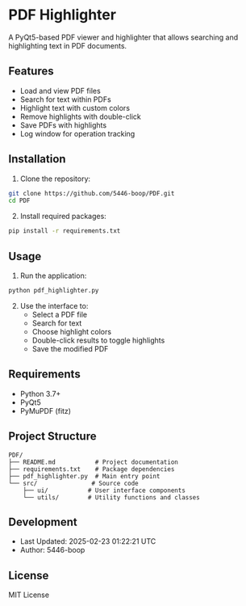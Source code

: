 # PDF Highlighter

A PyQt5-based PDF viewer and highlighter that allows searching and highlighting text in PDF documents.

## Features
- Load and view PDF files
- Search for text within PDFs
- Highlight text with custom colors
- Remove highlights with double-click
- Save PDFs with highlights
- Log window for operation tracking

## Installation

1. Clone the repository:
```bash
git clone https://github.com/5446-boop/PDF.git
cd PDF
```

2. Install required packages:
```bash
pip install -r requirements.txt
```

## Usage

1. Run the application:
```bash
python pdf_highlighter.py
```

2. Use the interface to:
   - Select a PDF file
   - Search for text
   - Choose highlight colors
   - Double-click results to toggle highlights
   - Save the modified PDF

## Requirements
- Python 3.7+
- PyQt5
- PyMuPDF (fitz)

## Project Structure
```
PDF/
├── README.md           # Project documentation
├── requirements.txt    # Package dependencies
├── pdf_highlighter.py  # Main entry point
└── src/               # Source code
    ├── ui/           # User interface components
    └── utils/        # Utility functions and classes
```

## Development
- Last Updated: 2025-02-23 01:22:21 UTC
- Author: 5446-boop

## License
MIT License